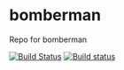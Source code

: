 # bomberman
Repo for bomberman

[![Build Status](https://travis-ci.org/NadzwyczajnaGrupaRobocza/bomberman.svg?branch=master)](https://travis-ci.org/NadzwyczajnaGrupaRobocza/bomberman)
[![Build status](https://ci.appveyor.com/api/projects/status/60vqqan3qtj4eu35/branch/master?svg=true)](https://ci.appveyor.com/project/Abergard/bomberman/branch/master)
